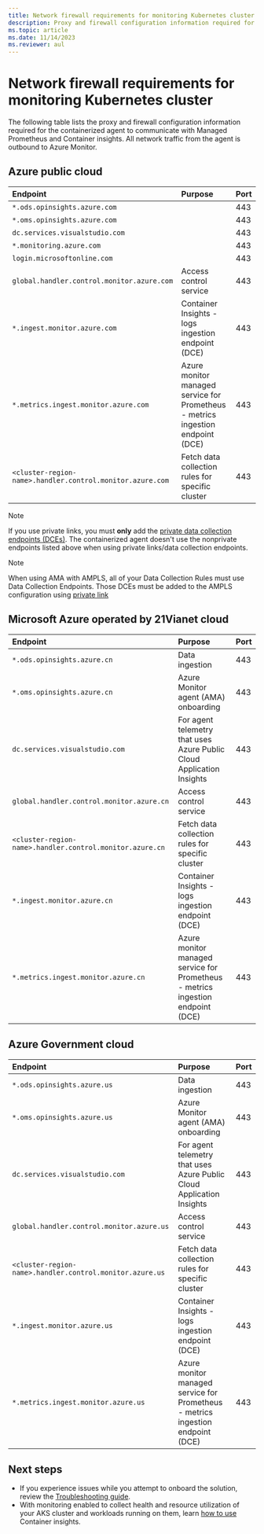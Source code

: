 ```yaml
---
title: Network firewall requirements for monitoring Kubernetes cluster
description: Proxy and firewall configuration information required for the containerized agent to communicate with Managed Prometheus and Container insights.
ms.topic: article
ms.date: 11/14/2023
ms.reviewer: aul
---
```


# Network firewall requirements for monitoring Kubernetes cluster

The following table lists the proxy and firewall configuration information required for the containerized agent to communicate with Managed Prometheus and Container insights. All network traffic from the agent is outbound to Azure Monitor.

## Azure public cloud

| Endpoint                                                  | Purpose                                                                         | Port |
|:----------------------------------------------------------|:--------------------------------------------------------------------------------|:-----|
| `*.ods.opinsights.azure.com`                              |                                                                                 | 443  |
| `*.oms.opinsights.azure.com`                              |                                                                                 | 443  |
| `dc.services.visualstudio.com`                            |                                                                                 | 443  |
| `*.monitoring.azure.com`                                  |                                                                                 | 443  |
| `login.microsoftonline.com`                               |                                                                                 | 443  |
| `global.handler.control.monitor.azure.com`                | Access control service                                                          | 443  |
| `*.ingest.monitor.azure.com`                              | Container Insights - logs ingestion endpoint (DCE)                              | 443  |
| `*.metrics.ingest.monitor.azure.com`                      | Azure monitor managed service for Prometheus - metrics ingestion endpoint (DCE) | 443  |
| `<cluster-region-name>.handler.control.monitor.azure.com` | Fetch data collection rules for specific cluster                                | 443  |

>[!NOTE]
> If you use private links, you must **only** add the [private data collection endpoints (DCEs)](../data-collection/data-collection-endpoint-overview.md#components-of-a-dce). The containerized agent doesn't use the nonprivate endpoints listed above when using private links/data collection endpoints.

> [!NOTE]
> When using AMA with AMPLS, all of your Data Collection Rules must use Data Collection Endpoints. Those DCEs must be added to the AMPLS configuration using [private link](../logs/private-link-configure.md#connect-resources-to-the-ampls)

## Microsoft Azure operated by 21Vianet cloud

| Endpoint                                                 | Purpose                                                                         | Port |
|:---------------------------------------------------------|:--------------------------------------------------------------------------------|:-----|
| `*.ods.opinsights.azure.cn`                              | Data ingestion                                                                  | 443  |
| `*.oms.opinsights.azure.cn`                              | Azure Monitor agent (AMA) onboarding                                            | 443  |
| `dc.services.visualstudio.com`                           | For agent telemetry that uses Azure Public Cloud Application Insights           | 443  |
| `global.handler.control.monitor.azure.cn`                | Access control service                                                          | 443  |
| `<cluster-region-name>.handler.control.monitor.azure.cn` | Fetch data collection rules for specific cluster                                | 443  |
| `*.ingest.monitor.azure.cn`                              | Container Insights - logs ingestion endpoint (DCE)                              | 443  |
| `*.metrics.ingest.monitor.azure.cn`                      | Azure monitor managed service for Prometheus - metrics ingestion endpoint (DCE) | 443  |

## Azure Government cloud

| Endpoint                                                 | Purpose                                                                         | Port |
|:---------------------------------------------------------|:--------------------------------------------------------------------------------|:-----|
| `*.ods.opinsights.azure.us`                              | Data ingestion                                                                  | 443  |
| `*.oms.opinsights.azure.us`                              | Azure Monitor agent (AMA) onboarding                                            | 443  |
| `dc.services.visualstudio.com`                           | For agent telemetry that uses Azure Public Cloud Application Insights           | 443  |
| `global.handler.control.monitor.azure.us`                | Access control service                                                          | 443  |
| `<cluster-region-name>.handler.control.monitor.azure.us` | Fetch data collection rules for specific cluster                                | 443  |
| `*.ingest.monitor.azure.us`                              | Container Insights - logs ingestion endpoint (DCE)                              | 443  |
| `*.metrics.ingest.monitor.azure.us`                      | Azure monitor managed service for Prometheus - metrics ingestion endpoint (DCE) | 443  |

## Next steps

* If you experience issues while you attempt to onboard the solution, review the [Troubleshooting guide](container-insights-troubleshoot.md).
* With monitoring enabled to collect health and resource utilization of your AKS cluster and workloads running on them, learn [how to use](container-insights-analyze.md) Container insights.
